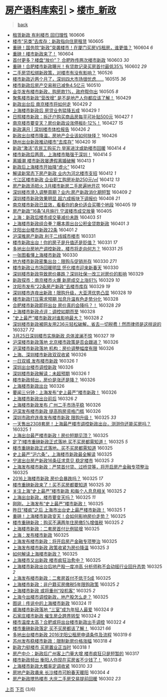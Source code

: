 [房产语料库索引](../../README.md)  > [楼市_新政](楼市_新政.md)
====
> [back](../README.md)

- [租赁新政 有利楼市 回归理性](http://jkwz.applinzi.com/ittc/6840533396245447684.html#%E7%A7%9F%E8%B5%81%E6%96%B0%E6%94%BF+%E6%9C%89%E5%88%A9%E6%A5%BC%E5%B8%82+%E5%9B%9E%E5%BD%92%E7%90%86%E6%80%A7) 160606  
- [楼市“另类”去库存：新政指向住房租赁](http://jkwz.applinzi.com/ittc/6839946667817960452.html#%E6%A5%BC%E5%B8%82%E2%80%9C%E5%8F%A6%E7%B1%BB%E2%80%9D%E5%8E%BB%E5%BA%93%E5%AD%98%EF%BC%9A%E6%96%B0%E6%94%BF%E6%8C%87%E5%90%91%E4%BD%8F%E6%88%BF%E7%A7%9F%E8%B5%81) 160605  
- [重磅！国务院“新政”突袭楼市！在厦门买房VS租房，谁更值？](http://jkwz.applinzi.com/ittc/6840013925558780933.html#%E9%87%8D%E7%A3%85%EF%BC%81%E5%9B%BD%E5%8A%A1%E9%99%A2%E2%80%9C%E6%96%B0%E6%94%BF%E2%80%9D%E7%AA%81%E8%A2%AD%E6%A5%BC%E5%B8%82%EF%BC%81%E5%9C%A8%E5%8E%A6%E9%97%A8%E4%B9%B0%E6%88%BFVS%E7%A7%9F%E6%88%BF%EF%BC%8C%E8%B0%81%E6%9B%B4%E5%80%BC%EF%BC%9F) 160604 *6* 
- [重磅！楼市新政来了！](http://jkwz.applinzi.com/ittc/6839915815075578884.html#%E9%87%8D%E7%A3%85%EF%BC%81%E6%A5%BC%E5%B8%82%E6%96%B0%E6%94%BF%E6%9D%A5%E4%BA%86%EF%BC%81) 160604  
- [首付更多？楼盘“放价”？ 合肥昨传两次楼市新政](http://jkwz.applinzi.com/ittc/6839424079190557700.html#%E9%A6%96%E4%BB%98%E6%9B%B4%E5%A4%9A%EF%BC%9F%E6%A5%BC%E7%9B%98%E2%80%9C%E6%94%BE%E4%BB%B7%E2%80%9D%EF%BC%9F+%E5%90%88%E8%82%A5%E6%98%A8%E4%BC%A0%E4%B8%A4%E6%AC%A1%E6%A5%BC%E5%B8%82%E6%96%B0%E6%94%BF) 160603 *30* 
- [重磅！合肥楼市新政曝光！有贷款记录买房首付最低35%](http://jkwz.applinzi.com/ittc/6839055599324890116.html#%E9%87%8D%E7%A3%85%EF%BC%81%E5%90%88%E8%82%A5%E6%A5%BC%E5%B8%82%E6%96%B0%E6%94%BF%E6%9B%9D%E5%85%89%EF%BC%81%E6%9C%89%E8%B4%B7%E6%AC%BE%E8%AE%B0%E5%BD%95%E4%B9%B0%E6%88%BF%E9%A6%96%E4%BB%98%E6%9C%80%E4%BD%8E35%25) 160602 *29* 
- [二手房贷松绑新政策，对楼市有没有影响？](http://jkwz.applinzi.com/ittc/6836491267990881284.html#%E4%BA%8C%E6%89%8B%E6%88%BF%E8%B4%B7%E6%9D%BE%E7%BB%91%E6%96%B0%E6%94%BF%E7%AD%96%EF%BC%8C%E5%AF%B9%E6%A5%BC%E5%B8%82%E6%9C%89%E6%B2%A1%E6%9C%89%E5%BD%B1%E5%93%8D%EF%BC%9F) 160526  
- [楼市新政近两个月了，深圳四大市场很忧虑......](http://jkwz.applinzi.com/ittc/6832551621762221061.html#%E6%A5%BC%E5%B8%82%E6%96%B0%E6%94%BF%E8%BF%91%E4%B8%A4%E4%B8%AA%E6%9C%88%E4%BA%86%EF%BC%8C%E6%B7%B1%E5%9C%B3%E5%9B%9B%E5%A4%A7%E5%B8%82%E5%9C%BA%E5%BE%88%E5%BF%A7%E8%99%91......) 160515 *36* 
- [楼市新政后房产交易税已减免4.5亿元](http://jkwz.applinzi.com/ittc/6830508133726028805.html#%E6%A5%BC%E5%B8%82%E6%96%B0%E6%94%BF%E5%90%8E%E6%88%BF%E4%BA%A7%E4%BA%A4%E6%98%93%E7%A8%8E%E5%B7%B2%E5%87%8F%E5%85%8D4.5%E4%BA%BF%E5%85%83) 160510  
- [金华发布楼市新政，购房款1%，政府帮你出](http://jkwz.applinzi.com/ittc/6828737584108684293.html#%E9%87%91%E5%8D%8E%E5%8F%91%E5%B8%83%E6%A5%BC%E5%B8%82%E6%96%B0%E6%94%BF%EF%BC%8C%E8%B4%AD%E6%88%BF%E6%AC%BE1%25%EF%BC%8C%E6%94%BF%E5%BA%9C%E5%B8%AE%E4%BD%A0%E5%87%BA) 160505 *8* 
- [聚焦楼市新政“营改增” 是不是地产人你都应该了解！](http://jkwz.applinzi.com/ittc/6826539774114268164.html#%E8%81%9A%E7%84%A6%E6%A5%BC%E5%B8%82%E6%96%B0%E6%94%BF%E2%80%9C%E8%90%A5%E6%94%B9%E5%A2%9E%E2%80%9D+%E6%98%AF%E4%B8%8D%E6%98%AF%E5%9C%B0%E4%BA%A7%E4%BA%BA%E4%BD%A0%E9%83%BD%E5%BA%94%E8%AF%A5%E4%BA%86%E8%A7%A3%EF%BC%81) 160429  
- [新政出台后 南京楼市将如何走](http://jkwz.applinzi.com/ittc/6826516161885635589.html#%E6%96%B0%E6%94%BF%E5%87%BA%E5%8F%B0%E5%90%8E+%E5%8D%97%E4%BA%AC%E6%A5%BC%E5%B8%82%E5%B0%86%E5%A6%82%E4%BD%95%E8%B5%B0) 160429 *2* 
- [上海楼市新政后 房贷业务猛降五成](http://jkwz.applinzi.com/ittc/6826428948418135045.html#%E4%B8%8A%E6%B5%B7%E6%A5%BC%E5%B8%82%E6%96%B0%E6%94%BF%E5%90%8E+%E6%88%BF%E8%B4%B7%E4%B8%9A%E5%8A%A1%E7%8C%9B%E9%99%8D%E4%BA%94%E6%88%90) 160429 *1* 
- [日照楼市新政：拆迁户购买商品房每平可补贴500元](http://jkwz.applinzi.com/ittc/6825783409804575748.html#%E6%97%A5%E7%85%A7%E6%A5%BC%E5%B8%82%E6%96%B0%E6%94%BF%EF%BC%9A%E6%8B%86%E8%BF%81%E6%88%B7%E8%B4%AD%E4%B9%B0%E5%95%86%E5%93%81%E6%88%BF%E6%AF%8F%E5%B9%B3%E5%8F%AF%E8%A1%A5%E8%B4%B4500%E5%85%83) 160427 *1* 
- [南京楼市要变天？房价新政设涨停板8-12%！](http://jkwz.applinzi.com/ittc/6825688491258020869.html#%E5%8D%97%E4%BA%AC%E6%A5%BC%E5%B8%82%E8%A6%81%E5%8F%98%E5%A4%A9%EF%BC%9F%E6%88%BF%E4%BB%B7%E6%96%B0%E6%94%BF%E8%AE%BE%E6%B6%A8%E5%81%9C%E6%9D%BF8-12%25%EF%BC%81) 160427 *15* 
- [新政满月 | 深圳楼市体检报告](http://jkwz.applinzi.com/ittc/6825413318768329733.html#%E6%96%B0%E6%94%BF%E6%BB%A1%E6%9C%88+%7C+%E6%B7%B1%E5%9C%B3%E6%A5%BC%E5%B8%82%E4%BD%93%E6%A3%80%E6%8A%A5%E5%91%8A) 160426 *2* 
- [新政出台楼市降温，房地产企业该如何抉择？](http://jkwz.applinzi.com/ittc/6825353675882890244.html#%E6%96%B0%E6%94%BF%E5%87%BA%E5%8F%B0%E6%A5%BC%E5%B8%82%E9%99%8D%E6%B8%A9%EF%BC%8C%E6%88%BF%E5%9C%B0%E4%BA%A7%E4%BC%81%E4%B8%9A%E8%AF%A5%E5%A6%82%E4%BD%95%E6%8A%89%E6%8B%A9%EF%BC%9F) 160426  
- [随州出台新政推动楼市“去库存”](http://jkwz.applinzi.com/ittc/6822951141599872004.html#%E9%9A%8F%E5%B7%9E%E5%87%BA%E5%8F%B0%E6%96%B0%E6%94%BF%E6%8E%A8%E5%8A%A8%E6%A5%BC%E5%B8%82%E2%80%9C%E5%8E%BB%E5%BA%93%E5%AD%98%E2%80%9D) 160420 *16* 
- [新政“激活”农民工购买力 举家进沈或助楼市回暖](http://jkwz.applinzi.com/ittc/6820967439340667909.html#%E6%96%B0%E6%94%BF%E2%80%9C%E6%BF%80%E6%B4%BB%E2%80%9D%E5%86%9C%E6%B0%91%E5%B7%A5%E8%B4%AD%E4%B9%B0%E5%8A%9B+%E4%B8%BE%E5%AE%B6%E8%BF%9B%E6%B2%88%E6%88%96%E5%8A%A9%E6%A5%BC%E5%B8%82%E5%9B%9E%E6%9A%96) 160414 *4* 
- [楼市新政后两周，上海楼市略强于深圳！](http://jkwz.applinzi.com/ittc/6820914523762328581.html#%E6%A5%BC%E5%B8%82%E6%96%B0%E6%94%BF%E5%90%8E%E4%B8%A4%E5%91%A8%EF%BC%8C%E4%B8%8A%E6%B5%B7%E6%A5%BC%E5%B8%82%E7%95%A5%E5%BC%BA%E4%BA%8E%E6%B7%B1%E5%9C%B3%EF%BC%81) 160414 *5* 
- [离婚潮 楼市新政屡遭假离婚破解](http://jkwz.applinzi.com/ittc/6820594344503280645.html#%E7%A6%BB%E5%A9%9A%E6%BD%AE+%E6%A5%BC%E5%B8%82%E6%96%B0%E6%94%BF%E5%B1%A1%E9%81%AD%E5%81%87%E7%A6%BB%E5%A9%9A%E7%A0%B4%E8%A7%A3) 160413 *1* 
- [新政后上海楼市开始降“虚火”](http://jkwz.applinzi.com/ittc/6820255996777595909.html#%E6%96%B0%E6%94%BF%E5%90%8E%E4%B8%8A%E6%B5%B7%E6%A5%BC%E5%B8%82%E5%BC%80%E5%A7%8B%E9%99%8D%E2%80%9C%E8%99%9A%E7%81%AB%E2%80%9D) 160412  
- [解读新常态下房产新政 业内为河北楼市支招](http://jkwz.applinzi.com/ittc/6820208761389974532.html#%E8%A7%A3%E8%AF%BB%E6%96%B0%E5%B8%B8%E6%80%81%E4%B8%8B%E6%88%BF%E4%BA%A7%E6%96%B0%E6%94%BF+%E4%B8%9A%E5%86%85%E4%B8%BA%E6%B2%B3%E5%8C%97%E6%A5%BC%E5%B8%82%E6%94%AF%E6%8B%9B) 160412 *1* 
- [弋江区楼市新政 企业职工购房补助250元/㎡](http://jkwz.applinzi.com/ittc/6820138339613017092.html#%E5%BC%8B%E6%B1%9F%E5%8C%BA%E6%A5%BC%E5%B8%82%E6%96%B0%E6%94%BF+%E4%BC%81%E4%B8%9A%E8%81%8C%E5%B7%A5%E8%B4%AD%E6%88%BF%E8%A1%A5%E5%8A%A9250%E5%85%83%2F%E3%8E%A1) 160412 *13* 
- [房产新政添把火 3月楼市新房二手房遍地开花](http://jkwz.applinzi.com/ittc/6820111237874451460.html#%E6%88%BF%E4%BA%A7%E6%96%B0%E6%94%BF%E6%B7%BB%E6%8A%8A%E7%81%AB+3%E6%9C%88%E6%A5%BC%E5%B8%82%E6%96%B0%E6%88%BF%E4%BA%8C%E6%89%8B%E6%88%BF%E9%81%8D%E5%9C%B0%E5%BC%80%E8%8A%B1) 160412  
- [深圳楼市滑入调整周期？业内:房产新政消化期短暂](http://jkwz.applinzi.com/ittc/6818997372151399429.html#%E6%B7%B1%E5%9C%B3%E6%A5%BC%E5%B8%82%E6%BB%91%E5%85%A5%E8%B0%83%E6%95%B4%E5%91%A8%E6%9C%9F%EF%BC%9F%E4%B8%9A%E5%86%85%3A%E6%88%BF%E4%BA%A7%E6%96%B0%E6%94%BF%E6%B6%88%E5%8C%96%E6%9C%9F%E7%9F%AD%E6%9A%82) 160409 *2* 
- [深圳楼市新政效果明显 超六成板块下调报价](http://jkwz.applinzi.com/ittc/6818643952114598916.html#%E6%B7%B1%E5%9C%B3%E6%A5%BC%E5%B8%82%E6%96%B0%E6%94%BF%E6%95%88%E6%9E%9C%E6%98%8E%E6%98%BE+%E8%B6%85%E5%85%AD%E6%88%90%E6%9D%BF%E5%9D%97%E4%B8%8B%E8%B0%83%E6%8A%A5%E4%BB%B7) 160408 *21* 
- [南京楼市新政已显效，看看你的身价适合买哪个地段](http://jkwz.applinzi.com/ittc/6817675656477279236.html#%E5%8D%97%E4%BA%AC%E6%A5%BC%E5%B8%82%E6%96%B0%E6%94%BF%E5%B7%B2%E6%98%BE%E6%95%88%EF%BC%8C%E7%9C%8B%E7%9C%8B%E4%BD%A0%E7%9A%84%E8%BA%AB%E4%BB%B7%E9%80%82%E5%90%88%E4%B9%B0%E5%93%AA%E4%B8%AA%E5%9C%B0%E6%AE%B5) 160405 *19* 
- [房产新政“16条”4月施行 宁波楼市成交放量](http://jkwz.applinzi.com/ittc/6817596019516638213.html#%E6%88%BF%E4%BA%A7%E6%96%B0%E6%94%BF%E2%80%9C16%E6%9D%A1%E2%80%9D4%E6%9C%88%E6%96%BD%E8%A1%8C+%E5%AE%81%E6%B3%A2%E6%A5%BC%E5%B8%82%E6%88%90%E4%BA%A4%E6%94%BE%E9%87%8F) 160405  
- [上海：新政后楼市成交量减价未跌](http://jkwz.applinzi.com/ittc/6816616025374065668.html#%E4%B8%8A%E6%B5%B7%EF%BC%9A%E6%96%B0%E6%94%BF%E5%90%8E%E6%A5%BC%E5%B8%82%E6%88%90%E4%BA%A4%E9%87%8F%E5%87%8F%E4%BB%B7%E6%9C%AA%E8%B7%8C) 160403 *51* 
- [上海楼市新政组合拳？曝本周出台公积金贷款新政](http://jkwz.applinzi.com/ittc/6816083178963862533.html#%E4%B8%8A%E6%B5%B7%E6%A5%BC%E5%B8%82%E6%96%B0%E6%94%BF%E7%BB%84%E5%90%88%E6%8B%B3%EF%BC%9F%E6%9B%9D%E6%9C%AC%E5%91%A8%E5%87%BA%E5%8F%B0%E5%85%AC%E7%A7%AF%E9%87%91%E8%B4%B7%E6%AC%BE%E6%96%B0%E6%94%BF) 160401 *3* 
- [沈阳出台楼市新政22条](http://jkwz.applinzi.com/ittc/6815986877186180101.html#%E6%B2%88%E9%98%B3%E5%87%BA%E5%8F%B0%E6%A5%BC%E5%B8%82%E6%96%B0%E6%94%BF22%E6%9D%A1) 160401 *2* 
- [沪深推房产新政 利于二线城市楼市](http://jkwz.applinzi.com/ittc/6815754260935345156.html#%E6%B2%AA%E6%B7%B1%E6%8E%A8%E6%88%BF%E4%BA%A7%E6%96%B0%E6%94%BF+%E5%88%A9%E4%BA%8E%E4%BA%8C%E7%BA%BF%E5%9F%8E%E5%B8%82%E6%A5%BC%E5%B8%82) 160331  
- [楼市新政出台！你的房子是升值还是贬值？](http://jkwz.applinzi.com/ittc/6815709815581967364.html#%E6%A5%BC%E5%B8%82%E6%96%B0%E6%94%BF%E5%87%BA%E5%8F%B0%EF%BC%81%E4%BD%A0%E7%9A%84%E6%88%BF%E5%AD%90%E6%98%AF%E5%8D%87%E5%80%BC%E8%BF%98%E6%98%AF%E8%B4%AC%E5%80%BC%EF%BC%9F) 160331 *17* 
- [多地出台房地产调控新政，楼市将走向何方？](http://jkwz.applinzi.com/ittc/6815708087977509893.html#%E5%A4%9A%E5%9C%B0%E5%87%BA%E5%8F%B0%E6%88%BF%E5%9C%B0%E4%BA%A7%E8%B0%83%E6%8E%A7%E6%96%B0%E6%94%BF%EF%BC%8C%E6%A5%BC%E5%B8%82%E5%B0%86%E8%B5%B0%E5%90%91%E4%BD%95%E6%96%B9%EF%BC%9F) 160331 *25* 
- [一张图看懂上海楼市新政](http://jkwz.applinzi.com/ittc/6815399281519232005.html#%E4%B8%80%E5%BC%A0%E5%9B%BE%E7%9C%8B%E6%87%82%E4%B8%8A%E6%B5%B7%E6%A5%BC%E5%B8%82%E6%96%B0%E6%94%BF) 160330  
- [地方楼市新政密集出台：限购与促销并存](http://jkwz.applinzi.com/ittc/6815282827494949892.html#%E5%9C%B0%E6%96%B9%E6%A5%BC%E5%B8%82%E6%96%B0%E6%94%BF%E5%AF%86%E9%9B%86%E5%87%BA%E5%8F%B0%EF%BC%9A%E9%99%90%E8%B4%AD%E4%B8%8E%E4%BF%83%E9%94%80%E5%B9%B6%E5%AD%98) 160330 *271* 
- [楼市新政让市场回暖明显 怀化楼市迎来新春天](http://jkwz.applinzi.com/ittc/6815163103016649732.html#%E6%A5%BC%E5%B8%82%E6%96%B0%E6%94%BF%E8%AE%A9%E5%B8%82%E5%9C%BA%E5%9B%9E%E6%9A%96%E6%98%8E%E6%98%BE+%E6%80%80%E5%8C%96%E6%A5%BC%E5%B8%82%E8%BF%8E%E6%9D%A5%E6%96%B0%E6%98%A5%E5%A4%A9) 160330  
- [深圳楼市新政导致房价暴跌？深圳社保一改三对房价的影响](http://jkwz.applinzi.com/ittc/6815048860275573764.html#%E6%B7%B1%E5%9C%B3%E6%A5%BC%E5%B8%82%E6%96%B0%E6%94%BF%E5%AF%BC%E8%87%B4%E6%88%BF%E4%BB%B7%E6%9A%B4%E8%B7%8C%EF%BC%9F%E6%B7%B1%E5%9C%B3%E7%A4%BE%E4%BF%9D%E4%B8%80%E6%94%B9%E4%B8%89%E5%AF%B9%E6%88%BF%E4%BB%B7%E7%9A%84%E5%BD%B1%E5%93%8D) 160329  
- [新政探市：南京楼市火爆 新房成交上涨61%](http://jkwz.applinzi.com/ittc/6814969588580090885.html#%E6%96%B0%E6%94%BF%E6%8E%A2%E5%B8%82%EF%BC%9A%E5%8D%97%E4%BA%AC%E6%A5%BC%E5%B8%82%E7%81%AB%E7%88%86+%E6%96%B0%E6%88%BF%E6%88%90%E4%BA%A4%E4%B8%8A%E6%B6%A861%25) 160329 *10* 
- [沈阳市发布“22条房产新政”去楼市库存](http://jkwz.applinzi.com/ittc/6814881513367667716.html#%E6%B2%88%E9%98%B3%E5%B8%82%E5%8F%91%E5%B8%83%E2%80%9C22%E6%9D%A1%E6%88%BF%E4%BA%A7%E6%96%B0%E6%94%BF%E2%80%9D%E5%8E%BB%E6%A5%BC%E5%B8%82%E5%BA%93%E5%AD%98) 160329 *19* 
- [深圳楼市连夜出新政！限购升级，大亚湾优势凸显](http://jkwz.applinzi.com/ittc/6814699775634965509.html#%E6%B7%B1%E5%9C%B3%E6%A5%BC%E5%B8%82%E8%BF%9E%E5%A4%9C%E5%87%BA%E6%96%B0%E6%94%BF%EF%BC%81%E9%99%90%E8%B4%AD%E5%8D%87%E7%BA%A7%EF%BC%8C%E5%A4%A7%E4%BA%9A%E6%B9%BE%E4%BC%98%E5%8A%BF%E5%87%B8%E6%98%BE) 160328 *19* 
- [楼市新政打压需求预期 加息升温有色走势分化](http://jkwz.applinzi.com/ittc/6814695695118238724.html#%E6%A5%BC%E5%B8%82%E6%96%B0%E6%94%BF%E6%89%93%E5%8E%8B%E9%9C%80%E6%B1%82%E9%A2%84%E6%9C%9F+%E5%8A%A0%E6%81%AF%E5%8D%87%E6%B8%A9%E6%9C%89%E8%89%B2%E8%B5%B0%E5%8A%BF%E5%88%86%E5%8C%96) 160328  
- [合肥楼市新政即将出台 房价真的会降吗？！](http://jkwz.applinzi.com/ittc/6814659342397604869.html#%E5%90%88%E8%82%A5%E6%A5%BC%E5%B8%82%E6%96%B0%E6%94%BF%E5%8D%B3%E5%B0%86%E5%87%BA%E5%8F%B0+%E6%88%BF%E4%BB%B7%E7%9C%9F%E7%9A%84%E4%BC%9A%E9%99%8D%E5%90%97%EF%BC%9F%EF%BC%81) 160328 *29* 
- [上海楼市新政点评：调控如期而至](http://jkwz.applinzi.com/ittc/6813599826931352581.html#%E4%B8%8A%E6%B5%B7%E6%A5%BC%E5%B8%82%E6%96%B0%E6%94%BF%E7%82%B9%E8%AF%84%EF%BC%9A%E8%B0%83%E6%8E%A7%E5%A6%82%E6%9C%9F%E8%80%8C%E8%87%B3) 160328  
- [“史上最严”楼市新政对谁影响最大？](http://jkwz.applinzi.com/ittc/6814558705412473861.html#%E2%80%9C%E5%8F%B2%E4%B8%8A%E6%9C%80%E4%B8%A5%E2%80%9D%E6%A5%BC%E5%B8%82%E6%96%B0%E6%94%BF%E5%AF%B9%E8%B0%81%E5%BD%B1%E5%93%8D%E6%9C%80%E5%A4%A7%EF%BC%9F) 160328 *2* 
- [深圳楼市新政被网友用236元轻松破解，省去一切税费！然而律师是这样说的](http://jkwz.applinzi.com/ittc/6814374375356630021.html#%E6%B7%B1%E5%9C%B3%E6%A5%BC%E5%B8%82%E6%96%B0%E6%94%BF%E8%A2%AB%E7%BD%91%E5%8F%8B%E7%94%A8236%E5%85%83%E8%BD%BB%E6%9D%BE%E7%A0%B4%E8%A7%A3%EF%BC%8C%E7%9C%81%E5%8E%BB%E4%B8%80%E5%88%87%E7%A8%8E%E8%B4%B9%EF%BC%81%E7%84%B6%E8%80%8C%E5%BE%8B%E5%B8%88%E6%98%AF%E8%BF%99%E6%A0%B7%E8%AF%B4%E7%9A%84) 160327 *72* 
- [3月25日深圳楼市实施新政 总体波澜不惊](http://jkwz.applinzi.com/ittc/6814232447558353925.html#3%E6%9C%8825%E6%97%A5%E6%B7%B1%E5%9C%B3%E6%A5%BC%E5%B8%82%E5%AE%9E%E6%96%BD%E6%96%B0%E6%94%BF+%E6%80%BB%E4%BD%93%E6%B3%A2%E6%BE%9C%E4%B8%8D%E6%83%8A) 160327 *19* 
- [沪深楼市新政落地 北京楼市政策是否会跟进？](http://jkwz.applinzi.com/ittc/6813957508750115845.html#%E6%B2%AA%E6%B7%B1%E6%A5%BC%E5%B8%82%E6%96%B0%E6%94%BF%E8%90%BD%E5%9C%B0+%E5%8C%97%E4%BA%AC%E6%A5%BC%E5%B8%82%E6%94%BF%E7%AD%96%E6%98%AF%E5%90%A6%E4%BC%9A%E8%B7%9F%E8%BF%9B%EF%BC%9F) 160326  
- [沪深楼市新政落地 机构：房价调整幅度有限](http://jkwz.applinzi.com/ittc/6813926227484083205.html#%E6%B2%AA%E6%B7%B1%E6%A5%BC%E5%B8%82%E6%96%B0%E6%94%BF%E8%90%BD%E5%9C%B0+%E6%9C%BA%E6%9E%84%EF%BC%9A%E6%88%BF%E4%BB%B7%E8%B0%83%E6%95%B4%E5%B9%85%E5%BA%A6%E6%9C%89%E9%99%90) 160326  
- [上海、深圳楼市新政双双收紧](http://jkwz.applinzi.com/ittc/6813893129283322885.html#%E4%B8%8A%E6%B5%B7%E3%80%81%E6%B7%B1%E5%9C%B3%E6%A5%BC%E5%B8%82%E6%96%B0%E6%94%BF%E5%8F%8C%E5%8F%8C%E6%94%B6%E7%B4%A7) 160326  
- [一日双城 发布楼市新政](http://jkwz.applinzi.com/ittc/6813883299264988165.html#%E4%B8%80%E6%97%A5%E5%8F%8C%E5%9F%8E+%E5%8F%91%E5%B8%83%E6%A5%BC%E5%B8%82%E6%96%B0%E6%94%BF) 160326 *1* 
- [深圳出台楼市调控新政](http://jkwz.applinzi.com/ittc/6813825326354269188.html#%E6%B7%B1%E5%9C%B3%E5%87%BA%E5%8F%B0%E6%A5%BC%E5%B8%82%E8%B0%83%E6%8E%A7%E6%96%B0%E6%94%BF) 160326  
- [深圳楼市新政解读：未超预期](http://jkwz.applinzi.com/ittc/6813815796299990020.html#%E6%B7%B1%E5%9C%B3%E6%A5%BC%E5%B8%82%E6%96%B0%E6%94%BF%E8%A7%A3%E8%AF%BB%EF%BC%9A%E6%9C%AA%E8%B6%85%E9%A2%84%E6%9C%9F) 160326 *1* 
- [楼市新政频出，房价是涨还是降？](http://jkwz.applinzi.com/ittc/6813814780888351749.html#%E6%A5%BC%E5%B8%82%E6%96%B0%E6%94%BF%E9%A2%91%E5%87%BA%EF%BC%8C%E6%88%BF%E4%BB%B7%E6%98%AF%E6%B6%A8%E8%BF%98%E6%98%AF%E9%99%8D%EF%BC%9F) 160326  
- [上海楼市新政出台](http://jkwz.applinzi.com/ittc/6813809191915357189.html#%E4%B8%8A%E6%B5%B7%E6%A5%BC%E5%B8%82%E6%96%B0%E6%94%BF%E5%87%BA%E5%8F%B0) 160326  
- [要闻三分钟：上海发布“史上最严”楼市新政！](http://jkwz.applinzi.com/ittc/6813791612077343749.html#%E8%A6%81%E9%97%BB%E4%B8%89%E5%88%86%E9%92%9F%EF%BC%9A%E4%B8%8A%E6%B5%B7%E5%8F%91%E5%B8%83%E2%80%9C%E5%8F%B2%E4%B8%8A%E6%9C%80%E4%B8%A5%E2%80%9D%E6%A5%BC%E5%B8%82%E6%96%B0%E6%94%BF%EF%BC%81) 160326  
- [上海楼市新政出台前后](http://jkwz.applinzi.com/ittc/6813765493374583813.html#%E4%B8%8A%E6%B5%B7%E6%A5%BC%E5%B8%82%E6%96%B0%E6%94%BF%E5%87%BA%E5%8F%B0%E5%89%8D%E5%90%8E) 160326 *2* 
- [上海楼市新政发布 广州二手市场平稳](http://jkwz.applinzi.com/ittc/6813758728717206533.html#%E4%B8%8A%E6%B5%B7%E6%A5%BC%E5%B8%82%E6%96%B0%E6%94%BF%E5%8F%91%E5%B8%83+%E5%B9%BF%E5%B7%9E%E4%BA%8C%E6%89%8B%E5%B8%82%E5%9C%BA%E5%B9%B3%E7%A8%B3) 160326  
- [沪深发布楼市新政 提高购房资格门槛](http://jkwz.applinzi.com/ittc/6813726025980576772.html#%E6%B2%AA%E6%B7%B1%E5%8F%91%E5%B8%83%E6%A5%BC%E5%B8%82%E6%96%B0%E6%94%BF+%E6%8F%90%E9%AB%98%E8%B4%AD%E6%88%BF%E8%B5%84%E6%A0%BC%E9%97%A8%E6%A7%9B) 160326  
- [深圳市政府连夜发布楼市新政 限购升级！](http://jkwz.applinzi.com/ittc/6813669214330029060.html#%E6%B7%B1%E5%9C%B3%E5%B8%82%E6%94%BF%E5%BA%9C%E8%BF%9E%E5%A4%9C%E5%8F%91%E5%B8%83%E6%A5%BC%E5%B8%82%E6%96%B0%E6%94%BF+%E9%99%90%E8%B4%AD%E5%8D%87%E7%BA%A7%EF%BC%81) 160325 *33* 
- [一天售出2308套房！上海最严楼市调控新政出台，测测你还能买房吗？](http://jkwz.applinzi.com/ittc/6813626505561113605.html#%E4%B8%80%E5%A4%A9%E5%94%AE%E5%87%BA2308%E5%A5%97%E6%88%BF%EF%BC%81%E4%B8%8A%E6%B5%B7%E6%9C%80%E4%B8%A5%E6%A5%BC%E5%B8%82%E8%B0%83%E6%8E%A7%E6%96%B0%E6%94%BF%E5%87%BA%E5%8F%B0%EF%BC%8C%E6%B5%8B%E6%B5%8B%E4%BD%A0%E8%BF%98%E8%83%BD%E4%B9%B0%E6%88%BF%E5%90%97%EF%BC%9F) 160325 *1* 
- [上海出台最严楼市新政！房价短期见顶？](http://jkwz.applinzi.com/ittc/6813625556339786756.html#%E4%B8%8A%E6%B5%B7%E5%87%BA%E5%8F%B0%E6%9C%80%E4%B8%A5%E6%A5%BC%E5%B8%82%E6%96%B0%E6%94%BF%EF%BC%81%E6%88%BF%E4%BB%B7%E7%9F%AD%E6%9C%9F%E8%A7%81%E9%A1%B6%EF%BC%9F) 160325  
- [定了!楼市重磅新政正式落地,买不买房都需知道！](http://jkwz.applinzi.com/ittc/6813624799955780612.html#%E5%AE%9A%E4%BA%86%21%E6%A5%BC%E5%B8%82%E9%87%8D%E7%A3%85%E6%96%B0%E6%94%BF%E6%AD%A3%E5%BC%8F%E8%90%BD%E5%9C%B0%2C%E4%B9%B0%E4%B8%8D%E4%B9%B0%E6%88%BF%E9%83%BD%E9%9C%80%E7%9F%A5%E9%81%93%EF%BC%81) 160325 *5* 
- [楼市重磅新政正式落地，买不买房都需知道](http://jkwz.applinzi.com/ittc/6813595840836797444.html#%E6%A5%BC%E5%B8%82%E9%87%8D%E7%A3%85%E6%96%B0%E6%94%BF%E6%AD%A3%E5%BC%8F%E8%90%BD%E5%9C%B0%EF%BC%8C%E4%B9%B0%E4%B8%8D%E4%B9%B0%E6%88%BF%E9%83%BD%E9%9C%80%E7%9F%A5%E9%81%93) 160325  
- [史上最严“沪六条”，上海楼市新政最全解读](http://jkwz.applinzi.com/ittc/6813593512477983748.html#%E5%8F%B2%E4%B8%8A%E6%9C%80%E4%B8%A5%E2%80%9C%E6%B2%AA%E5%85%AD%E6%9D%A1%E2%80%9D%EF%BC%8C%E4%B8%8A%E6%B5%B7%E6%A5%BC%E5%B8%82%E6%96%B0%E6%94%BF%E6%9C%80%E5%85%A8%E8%A7%A3%E8%AF%BB) 160325  
- [宁波出台房产新政16条征求意见 稳定楼市](http://jkwz.applinzi.com/ittc/6813565806734476293.html#%E5%AE%81%E6%B3%A2%E5%87%BA%E5%8F%B0%E6%88%BF%E4%BA%A7%E6%96%B0%E6%94%BF16%E6%9D%A1%E5%BE%81%E6%B1%82%E6%84%8F%E8%A7%81+%E7%A8%B3%E5%AE%9A%E6%A5%BC%E5%B8%82) 160325 *3* 
- [上海发布楼市新政：严禁首付贷、过桥贷等，将开启房产金融专项整治](http://jkwz.applinzi.com/ittc/6813569091121972229.html#%E4%B8%8A%E6%B5%B7%E5%8F%91%E5%B8%83%E6%A5%BC%E5%B8%82%E6%96%B0%E6%94%BF%EF%BC%9A%E4%B8%A5%E7%A6%81%E9%A6%96%E4%BB%98%E8%B4%B7%E3%80%81%E8%BF%87%E6%A1%A5%E8%B4%B7%E7%AD%89%EF%BC%8C%E5%B0%86%E5%BC%80%E5%90%AF%E6%88%BF%E4%BA%A7%E9%87%91%E8%9E%8D%E4%B8%93%E9%A1%B9%E6%95%B4%E6%B2%BB) 160325  
- [2016上海楼市新政 房价会暴跌吗？](http://jkwz.applinzi.com/ittc/6813556190759879685.html#2016%E4%B8%8A%E6%B5%B7%E6%A5%BC%E5%B8%82%E6%96%B0%E6%94%BF+%E6%88%BF%E4%BB%B7%E4%BC%9A%E6%9A%B4%E8%B7%8C%E5%90%97%EF%BC%9F) 160325 *17* 
- [楼市重磅新政来了！买不买房都要知道](http://jkwz.applinzi.com/ittc/6813543493049779205.html#%E6%A5%BC%E5%B8%82%E9%87%8D%E7%A3%85%E6%96%B0%E6%94%BF%E6%9D%A5%E4%BA%86%EF%BC%81%E4%B9%B0%E4%B8%8D%E4%B9%B0%E6%88%BF%E9%83%BD%E8%A6%81%E7%9F%A5%E9%81%93) 160325 *30* 
- [关注上海“史上最严”楼市新政 和每个人息息相关](http://jkwz.applinzi.com/ittc/6813537539428189188.html#%E5%85%B3%E6%B3%A8%E4%B8%8A%E6%B5%B7%E2%80%9C%E5%8F%B2%E4%B8%8A%E6%9C%80%E4%B8%A5%E2%80%9D%E6%A5%BC%E5%B8%82%E6%96%B0%E6%94%BF+%E5%92%8C%E6%AF%8F%E4%B8%AA%E4%BA%BA%E6%81%AF%E6%81%AF%E7%9B%B8%E5%85%B3) 160325 *2* 
- [上海出台新政，楼市要变天吗？](http://jkwz.applinzi.com/ittc/6813520355431810052.html#%E4%B8%8A%E6%B5%B7%E5%87%BA%E5%8F%B0%E6%96%B0%E6%94%BF%EF%BC%8C%E6%A5%BC%E5%B8%82%E8%A6%81%E5%8F%98%E5%A4%A9%E5%90%97%EF%BC%9F) 160325 *11* 
- [刚刚，上海发布“史上最严”楼市新政！](http://jkwz.applinzi.com/ittc/6813520324700144644.html#%E5%88%9A%E5%88%9A%EF%BC%8C%E4%B8%8A%E6%B5%B7%E5%8F%91%E5%B8%83%E2%80%9C%E5%8F%B2%E4%B8%8A%E6%9C%80%E4%B8%A5%E2%80%9D%E6%A5%BC%E5%B8%82%E6%96%B0%E6%94%BF%EF%BC%81) 160325  
- [昨日“楼疯”之后 上海市出台史上最严楼市新政！](http://jkwz.applinzi.com/ittc/6813515015076185092.html#%E6%98%A8%E6%97%A5%E2%80%9C%E6%A5%BC%E7%96%AF%E2%80%9D%E4%B9%8B%E5%90%8E+%E4%B8%8A%E6%B5%B7%E5%B8%82%E5%87%BA%E5%8F%B0%E5%8F%B2%E4%B8%8A%E6%9C%80%E4%B8%A5%E6%A5%BC%E5%B8%82%E6%96%B0%E6%94%BF%EF%BC%81) 160325 *1* 
- [重磅！上海楼市新政变天！会如何影响房价走势？](http://jkwz.applinzi.com/ittc/6813514872746673156.html#%E9%87%8D%E7%A3%85%EF%BC%81%E4%B8%8A%E6%B5%B7%E6%A5%BC%E5%B8%82%E6%96%B0%E6%94%BF%E5%8F%98%E5%A4%A9%EF%BC%81%E4%BC%9A%E5%A6%82%E4%BD%95%E5%BD%B1%E5%93%8D%E6%88%BF%E4%BB%B7%E8%B5%B0%E5%8A%BF%EF%BC%9F) 160325  
- [楼市重磅新政：购买不满两年住房缴5%增值税](http://jkwz.applinzi.com/ittc/6813514502024725508.html#%E6%A5%BC%E5%B8%82%E9%87%8D%E7%A3%85%E6%96%B0%E6%94%BF%EF%BC%9A%E8%B4%AD%E4%B9%B0%E4%B8%8D%E6%BB%A1%E4%B8%A4%E5%B9%B4%E4%BD%8F%E6%88%BF%E7%BC%B45%25%E5%A2%9E%E5%80%BC%E7%A8%8E) 160325 *2* 
- [上海楼市新政：二套房首付比例猛增](http://jkwz.applinzi.com/ittc/6813507225867781125.html#%E4%B8%8A%E6%B5%B7%E6%A5%BC%E5%B8%82%E6%96%B0%E6%94%BF%EF%BC%9A%E4%BA%8C%E5%A5%97%E6%88%BF%E9%A6%96%E4%BB%98%E6%AF%94%E4%BE%8B%E7%8C%9B%E5%A2%9E) 160325  
- [上海：发布楼市新政](http://jkwz.applinzi.com/ittc/6813499987656705029.html#%E4%B8%8A%E6%B5%B7%EF%BC%9A%E5%8F%91%E5%B8%83%E6%A5%BC%E5%B8%82%E6%96%B0%E6%94%BF) 160325  
- [上海发布楼市新政：将开启房产金融专项整治](http://jkwz.applinzi.com/ittc/6813493639959282693.html#%E4%B8%8A%E6%B5%B7%E5%8F%91%E5%B8%83%E6%A5%BC%E5%B8%82%E6%96%B0%E6%94%BF%EF%BC%9A%E5%B0%86%E5%BC%80%E5%90%AF%E6%88%BF%E4%BA%A7%E9%87%91%E8%9E%8D%E4%B8%93%E9%A1%B9%E6%95%B4%E6%B2%BB) 160325  
- [上海发布楼市新政 政策收紧为房价降温](http://jkwz.applinzi.com/ittc/6813486178904835077.html#%E4%B8%8A%E6%B5%B7%E5%8F%91%E5%B8%83%E6%A5%BC%E5%B8%82%E6%96%B0%E6%94%BF+%E6%94%BF%E7%AD%96%E6%94%B6%E7%B4%A7%E4%B8%BA%E6%88%BF%E4%BB%B7%E9%99%8D%E6%B8%A9) 160325 *3* 
- [如何解读上海楼市新政？](http://jkwz.applinzi.com/ittc/6813485369236390916.html#%E5%A6%82%E4%BD%95%E8%A7%A3%E8%AF%BB%E4%B8%8A%E6%B5%B7%E6%A5%BC%E5%B8%82%E6%96%B0%E6%94%BF%EF%BC%9F) 160325  
- [上海楼市又出新政 楼市疯狂治愈中？](http://jkwz.applinzi.com/ittc/6813481614113768453.html#%E4%B8%8A%E6%B5%B7%E6%A5%BC%E5%B8%82%E5%8F%88%E5%87%BA%E6%96%B0%E6%94%BF+%E6%A5%BC%E5%B8%82%E7%96%AF%E7%8B%82%E6%B2%BB%E6%84%88%E4%B8%AD%EF%BC%9F) 160325  
- [上海楼市新政出台后地产股一度冲高 分析师称不会动摇行业回升态势](http://jkwz.applinzi.com/ittc/6813475864444404740.html#%E4%B8%8A%E6%B5%B7%E6%A5%BC%E5%B8%82%E6%96%B0%E6%94%BF%E5%87%BA%E5%8F%B0%E5%90%8E%E5%9C%B0%E4%BA%A7%E8%82%A1%E4%B8%80%E5%BA%A6%E5%86%B2%E9%AB%98+%E5%88%86%E6%9E%90%E5%B8%88%E7%A7%B0%E4%B8%8D%E4%BC%9A%E5%8A%A8%E6%91%87%E8%A1%8C%E4%B8%9A%E5%9B%9E%E5%8D%87%E6%80%81%E5%8A%BF) 160325 *2* 
- [上海发布楼市新政：二套房首付不低于5成](http://jkwz.applinzi.com/ittc/6813474503111738372.html#%E4%B8%8A%E6%B5%B7%E5%8F%91%E5%B8%83%E6%A5%BC%E5%B8%82%E6%96%B0%E6%94%BF%EF%BC%9A%E4%BA%8C%E5%A5%97%E6%88%BF%E9%A6%96%E4%BB%98%E4%B8%8D%E4%BD%8E%E4%BA%8E5%E6%88%90) 160325  
- [上海楼市新政：非户籍买房缴税5年限购政策](http://jkwz.applinzi.com/ittc/6813474040941380612.html#%E4%B8%8A%E6%B5%B7%E6%A5%BC%E5%B8%82%E6%96%B0%E6%94%BF%EF%BC%9A%E9%9D%9E%E6%88%B7%E7%B1%8D%E4%B9%B0%E6%88%BF%E7%BC%B4%E7%A8%8E5%E5%B9%B4%E9%99%90%E8%B4%AD%E6%94%BF%E7%AD%96) 160325 *2* 
- [上海楼市新政    或将重创“投机客”](http://jkwz.applinzi.com/ittc/6813470145762558980.html#%E4%B8%8A%E6%B5%B7%E6%A5%BC%E5%B8%82%E6%96%B0%E6%94%BF++++%E6%88%96%E5%B0%86%E9%87%8D%E5%88%9B%E2%80%9C%E6%8A%95%E6%9C%BA%E5%AE%A2%E2%80%9D) 160325 *2* 
- [上海今出楼市调控新政，地产股怎么走？](http://jkwz.applinzi.com/ittc/6813463436717458436.html#%E4%B8%8A%E6%B5%B7%E4%BB%8A%E5%87%BA%E6%A5%BC%E5%B8%82%E8%B0%83%E6%8E%A7%E6%96%B0%E6%94%BF%EF%BC%8C%E5%9C%B0%E4%BA%A7%E8%82%A1%E6%80%8E%E4%B9%88%E8%B5%B0%EF%BC%9F) 160325  
- [图说｜传说中的上海楼市新政](http://jkwz.applinzi.com/ittc/6813242969557566469.html#%E5%9B%BE%E8%AF%B4%EF%BD%9C%E4%BC%A0%E8%AF%B4%E4%B8%AD%E7%9A%84%E4%B8%8A%E6%B5%B7%E6%A5%BC%E5%B8%82%E6%96%B0%E6%94%BF) 160324 *11* 
- [威海楼市新政落地 “三室”成为年轻人最爱](http://jkwz.applinzi.com/ittc/6813181380347315205.html#%E5%A8%81%E6%B5%B7%E6%A5%BC%E5%B8%82%E6%96%B0%E6%94%BF%E8%90%BD%E5%9C%B0+%E2%80%9C%E4%B8%89%E5%AE%A4%E2%80%9D%E6%88%90%E4%B8%BA%E5%B9%B4%E8%BD%BB%E4%BA%BA%E6%9C%80%E7%88%B1) 160324 *9* 
- [石家庄楼市新政 催生房企跨界转型](http://jkwz.applinzi.com/ittc/6813098424916247557.html#%E7%9F%B3%E5%AE%B6%E5%BA%84%E6%A5%BC%E5%B8%82%E6%96%B0%E6%94%BF+%E5%82%AC%E7%94%9F%E6%88%BF%E4%BC%81%E8%B7%A8%E7%95%8C%E8%BD%AC%E5%9E%8B) 160324 *2* 
- [楼市温度太高？合肥或将出台楼市新政出手调控](http://jkwz.applinzi.com/ittc/6812468230434063364.html#%E6%A5%BC%E5%B8%82%E6%B8%A9%E5%BA%A6%E5%A4%AA%E9%AB%98%EF%BC%9F%E5%90%88%E8%82%A5%E6%88%96%E5%B0%86%E5%87%BA%E5%8F%B0%E6%A5%BC%E5%B8%82%E6%96%B0%E6%94%BF%E5%87%BA%E6%89%8B%E8%B0%83%E6%8E%A7) 160322 *4* 
- [楼市重磅新政落定 买不买房都该了解！](http://jkwz.applinzi.com/ittc/6812071959403693060.html#%E6%A5%BC%E5%B8%82%E9%87%8D%E7%A3%85%E6%96%B0%E6%94%BF%E8%90%BD%E5%AE%9A+%E4%B9%B0%E4%B8%8D%E4%B9%B0%E6%88%BF%E9%83%BD%E8%AF%A5%E4%BA%86%E8%A7%A3%EF%BC%81) 160321 *66* 
- [多地出台楼市新政 2016沈阳公租房申请条件及流程](http://jkwz.applinzi.com/ittc/6811286656309003268.html#%E5%A4%9A%E5%9C%B0%E5%87%BA%E5%8F%B0%E6%A5%BC%E5%B8%82%E6%96%B0%E6%94%BF+2016%E6%B2%88%E9%98%B3%E5%85%AC%E7%A7%9F%E6%88%BF%E7%94%B3%E8%AF%B7%E6%9D%A1%E4%BB%B6%E5%8F%8A%E6%B5%81%E7%A8%8B) 160319 *6* 
- [苏州发布稳楼市新政：限制新房价格涨幅](http://jkwz.applinzi.com/ittc/6810951604375127045.html#%E8%8B%8F%E5%B7%9E%E5%8F%91%E5%B8%83%E7%A8%B3%E6%A5%BC%E5%B8%82%E6%96%B0%E6%94%BF%EF%BC%9A%E9%99%90%E5%88%B6%E6%96%B0%E6%88%BF%E4%BB%B7%E6%A0%BC%E6%B6%A8%E5%B9%85) 160318 *4* 
- [新政力挺楼市 买房置业正当时](http://jkwz.applinzi.com/ittc/6810598602321691653.html#%E6%96%B0%E6%94%BF%E5%8A%9B%E6%8C%BA%E6%A5%BC%E5%B8%82+%E4%B9%B0%E6%88%BF%E7%BD%AE%E4%B8%9A%E6%AD%A3%E5%BD%93%E6%97%B6) 160318 *1* 
- [房产中介：新政后广州客上门量大增 楼市疯狂只是短暂的](http://jkwz.applinzi.com/ittc/6810441377963836421.html#%E6%88%BF%E4%BA%A7%E4%B8%AD%E4%BB%8B%EF%BC%9A%E6%96%B0%E6%94%BF%E5%90%8E%E5%B9%BF%E5%B7%9E%E5%AE%A2%E4%B8%8A%E9%97%A8%E9%87%8F%E5%A4%A7%E5%A2%9E+%E6%A5%BC%E5%B8%82%E7%96%AF%E7%8B%82%E5%8F%AA%E6%98%AF%E7%9F%AD%E6%9A%82%E7%9A%84) 160317  
- [楼市新政频出 衡阳人你现在买房省不少钱了！](http://jkwz.applinzi.com/ittc/6809105721857672196.html#%E6%A5%BC%E5%B8%82%E6%96%B0%E6%94%BF%E9%A2%91%E5%87%BA+%E8%A1%A1%E9%98%B3%E4%BA%BA%E4%BD%A0%E7%8E%B0%E5%9C%A8%E4%B9%B0%E6%88%BF%E7%9C%81%E4%B8%8D%E5%B0%91%E9%92%B1%E4%BA%86%EF%BC%81) 160313 *6* 
- [上海楼市新政大概率定调收紧](http://jkwz.applinzi.com/ittc/6807870726837126149.html#%E4%B8%8A%E6%B5%B7%E6%A5%BC%E5%B8%82%E6%96%B0%E6%94%BF%E5%A4%A7%E6%A6%82%E7%8E%87%E5%AE%9A%E8%B0%83%E6%94%B6%E7%B4%A7) 160310 *33* 
- [房地产新政袭来 长沙楼市可盼春天暖阳](http://jkwz.applinzi.com/ittc/6805739355171718149.html#%E6%88%BF%E5%9C%B0%E4%BA%A7%E6%96%B0%E6%94%BF%E8%A2%AD%E6%9D%A5+%E9%95%BF%E6%B2%99%E6%A5%BC%E5%B8%82%E5%8F%AF%E7%9B%BC%E6%98%A5%E5%A4%A9%E6%9A%96%E9%98%B3) 160304 *4* 
- [房产新政搅热楼市 大庆二手房交易提前回暖](http://jkwz.applinzi.com/ittc/6804903176956281861.html#%E6%88%BF%E4%BA%A7%E6%96%B0%E6%94%BF%E6%90%85%E7%83%AD%E6%A5%BC%E5%B8%82+%E5%A4%A7%E5%BA%86%E4%BA%8C%E6%89%8B%E6%88%BF%E4%BA%A4%E6%98%93%E6%8F%90%E5%89%8D%E5%9B%9E%E6%9A%96) 160302 *23* 


 [上页](楼市_新政4.md) [下页](楼市_新政2.md)          (3/6)